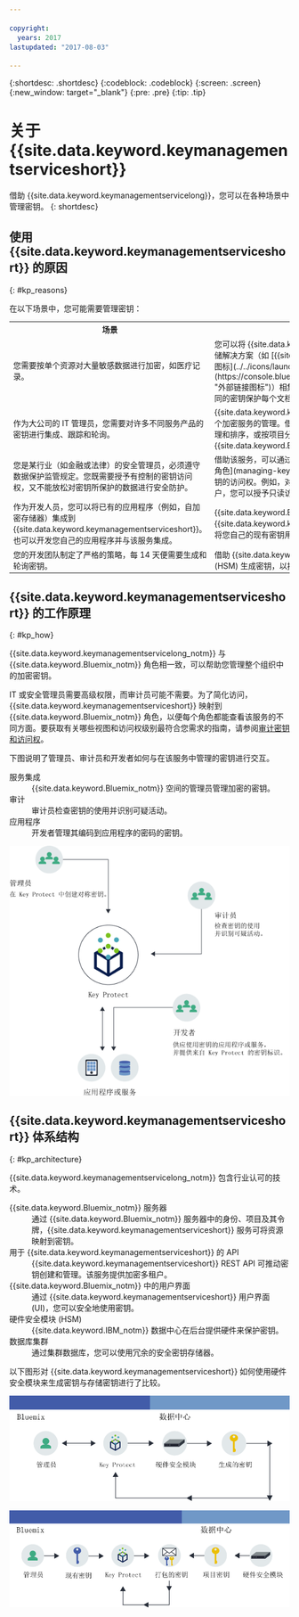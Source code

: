 ```yaml
---

copyright:
  years: 2017
lastupdated: "2017-08-03"

---
```


{:shortdesc: .shortdesc}
{:codeblock: .codeblock}
{:screen: .screen}
{:new_window: target="_blank"}
{:pre: .pre}
{:tip: .tip}

# 关于 {{site.data.keyword.keymanagementserviceshort}}

借助 {{site.data.keyword.keymanagementservicelong}}，您可以在各种场景中管理密钥。
{: shortdesc}

## 使用 {{site.data.keyword.keymanagementserviceshort}} 的原因
{: #kp_reasons}

在以下场景中，您可能需要管理密钥：

<table>
  <tr>
    <th>场景</th>
    <th>原因</th>
  </tr>
  <tr>
    <td>您需要按单个资源对大量敏感数据进行加密，如医疗记录。</td>
    <td>您可以将 {{site.data.keyword.keymanagementserviceshort}} 服务与存储解决方案（如 [{{site.data.keyword.objectstorageshort}} ![外部链接图标](../../icons/launch-glyph.svg "外部链接图标")](https://console.bluemix.net/docs/services/ObjectStorage/index.html "外部链接图标")）相集成，以便对云中驻留的数据进行加密。可以使用不同的密钥保护每个文档，这样就可以精确控制数据。</td>
  </tr>
  <tr>
    <td>作为大公司的 IT 管理员，您需要对许多不同服务产品的密钥进行集成、跟踪和轮询。</td>
    <td>{{site.data.keyword.keymanagementserviceshort}} 界面可以简化对多个加密服务的管理。借助该服务，您可以在一个集中的位置对密钥进行管理和排序，或按项目分隔密钥并将其存储在不同 {{site.data.keyword.Bluemix_short}} 空间中。</td>
  </tr>
  <tr>
    <td>您是某行业（如金融或法律）的安全管理员，必须遵守数据保护监管规定。您既需要授予有控制的密钥访问权，又不能放松对密钥所保护的数据进行安全防护。</td>
    <td>借助该服务，可以通过[指定不同的 {{site.data.keyword.Bluemix_notm}} 角色](managing-keys.html#viewkeyassignments)来控制用户对管理密钥的访问权。例如，对需要查看密钥创建信息但不需要查看密钥资料的用户，您可以授予只读访问权。</td>
  <tr>
    <td>作为开发人员，您可以将已有的应用程序（例如，自加密存储器）集成到 {{site.data.keyword.keymanagementserviceshort}}。也可以开发您自己的应用程序并与该服务集成。</td>
    <td>{{site.data.keyword.Bluemix_notm}} 上的或其之外的应用程序可以与 {{site.data.keyword.keymanagementserviceshort}} API 集成。您可以将您自己的现有密钥用于应用程序。</td>
  </tr>
  <tr>
    <td>您的开发团队制定了严格的策略，每 14 天便需要生成和轮询密钥。</td>
    <td>借助 {{site.data.keyword.Bluemix_notm}}，可快速从硬件安全模块 (HSM) 生成密钥，以持续满足安全需求。</td>
  </tr>
</table>

## {{site.data.keyword.keymanagementserviceshort}} 的工作原理
{: #kp_how}

{{site.data.keyword.keymanagementservicelong_notm}} 与 {{site.data.keyword.Bluemix_notm}} 角色相一致，可以帮助您管理整个组织中的加密密钥。

IT 或安全管理员需要高级权限，而审计员可能不需要。为了简化访问，{{site.data.keyword.keymanagementserviceshort}} 映射到 {{site.data.keyword.Bluemix_notm}} 角色，以便每个角色都能查看该服务的不同方面。要获取有关哪些视图和访问权级别最符合您需求的指南，请参阅[审计密钥和访问权](managing-keys.html#viewkeyassignments)。

下图说明了管理员、审计员和开发者如何与在该服务中管理的密钥进行交互。

<dl>
  <dt>服务集成</dt>
    <dd>{{site.data.keyword.Bluemix_notm}} 空间的管理员管理加密的密钥。</dd>
  <dt>审计</dt>
    <dd>审计员检查密钥的使用并识别可疑活动。</dd>
  <dt>应用程序</dt>
    <dd>开发者管理其编码到应用程序的密码的密钥。</dd>
</dl>

![该图显示与之前定义列表中所述相同的组件。](images/keys-use-cases.png)

## {{site.data.keyword.keymanagementserviceshort}} 体系结构
{: #kp_architecture}

{{site.data.keyword.keymanagementservicelong_notm}} 包含行业认可的技术。

<dl>
  <dt>{{site.data.keyword.Bluemix_notm}} 服务器</dt>
    <dd>通过 {{site.data.keyword.Bluemix_notm}} 服务器中的身份、项目及其令牌，{{site.data.keyword.keymanagementserviceshort}} 服务可将资源映射到密钥。</dd>
  <dt>用于 {{site.data.keyword.keymanagementserviceshort}} 的 API</dt>
    <dd>{{site.data.keyword.keymanagementserviceshort}} REST API 可推动密钥创建和管理。该服务提供加密多租户。</dd>
  <dt>{{site.data.keyword.Bluemix_notm}} 中的用户界面</dt>
    <dd>通过 {{site.data.keyword.keymanagementserviceshort}} 用户界面 (UI)，您可以安全地使用密钥。</dd>
  <dt>硬件安全模块 (HSM)</dt>
    <dd>{{site.data.keyword.IBM_notm}} 数据中心在后台提供硬件来保护密钥。</dd>
  <dt>数据库集群</dt>
    <dd>通过集群数据库，您可以使用冗余的安全密钥存储器。</dd>
</dl>

以下图形对 {{site.data.keyword.keymanagementserviceshort}} 如何使用硬件安全模块来生成密钥与存储密钥进行了比较。

![该图显示如何生成密钥。](images/generated-key.png)

![该图显示如何存储现有密钥。](images/stored-key.png)
